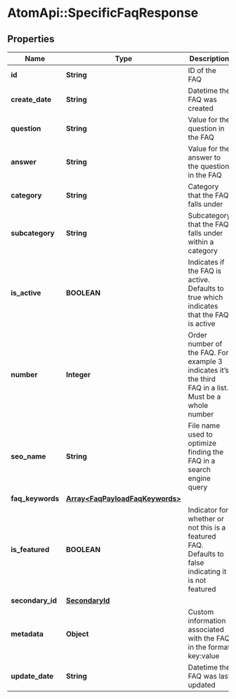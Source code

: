 # AtomApi::SpecificFaqResponse

## Properties
Name | Type | Description | Notes
------------ | ------------- | ------------- | -------------
**id** | **String** | ID of the FAQ | [optional] 
**create_date** | **String** | Datetime the FAQ was created | [optional] 
**question** | **String** | Value for the question in the FAQ | 
**answer** | **String** | Value for the answer to the question in the FAQ | 
**category** | **String** | Category that the FAQ falls under | [optional] 
**subcategory** | **String** | Subcategory that the FAQ falls under within a category | [optional] 
**is_active** | **BOOLEAN** | Indicates if the FAQ is active. Defaults to true which indicates that the FAQ is active | [optional] [default to true]
**number** | **Integer** | Order number of the FAQ. For example 3 indicates it’s the third FAQ in a list. Must be a whole number | [optional] 
**seo_name** | **String** | File name used to optimize finding the FAQ in a search engine query | [optional] 
**faq_keywords** | [**Array&lt;FaqPayloadFaqKeywords&gt;**](FaqPayloadFaqKeywords.md) |  | [optional] 
**is_featured** | **BOOLEAN** | Indicator for whether or not this is a featured FAQ. Defaults to false indicating it is not featured | [optional] [default to false]
**secondary_id** | [**SecondaryId**](SecondaryId.md) |  | [optional] 
**metadata** | **Object** | Custom information associated with the FAQ in the format key:value | [optional] 
**update_date** | **String** | Datetime the FAQ was last updated | [optional] 



